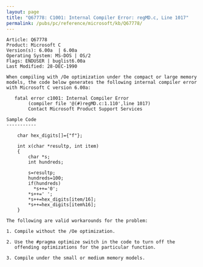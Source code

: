 ```yaml
---
layout: page
title: "Q67778: C1001: Internal Compiler Error: regMD.c, Line 1017"
permalink: /pubs/pc/reference/microsoft/kb/Q67778/
---
```


	Article: Q67778
	Product: Microsoft C
	Version(s): 6.00a  | 6.00a
	Operating System: MS-DOS | OS/2
	Flags: ENDUSER | buglist6.00a
	Last Modified: 28-DEC-1990
	
	When compiling with /Oe optimization under the compact or large memory
	models, the code below generates the following internal compiler error
	with Microsoft C version 6.00a:
	
	   fatal error c1001: Internal Compiler Error
	        (compiler file '@(#)regMD.c:1.110',line 1017)
	        Contact Microsoft Product Support Services
	
	Sample Code
	-----------
	
	    char hex_digits[]={"f"};
	
	    int x(char *resultp, int item)
	    {
	        char *s;
	        int hundreds;
	
	        s=resultp;
	        hundreds=100;
	        if(hundreds)
	          *s++='0';
	        *s++=' ';
	        *s++=hex_digits[item/16];
	        *s++=hex_digits[item%16];
	    }
	
	The following are valid workarounds for the problem:
	
	1. Compile without the /Oe optimization.
	
	2. Use the #pragma optimize switch in the code to turn off the
	   offending optimizations for the particular function.
	
	3. Compile under the small or medium memory models.
